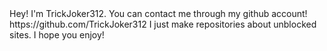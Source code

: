 <html>
<head>
<title>TRICKJOKER312</title>
</head>
<body>
Hey! I'm TrickJoker312. You can contact me through my github account! https://github.com/TrickJoker312 I just make repositories about unblocked sites. I hope you enjoy!
</body>
</html>
